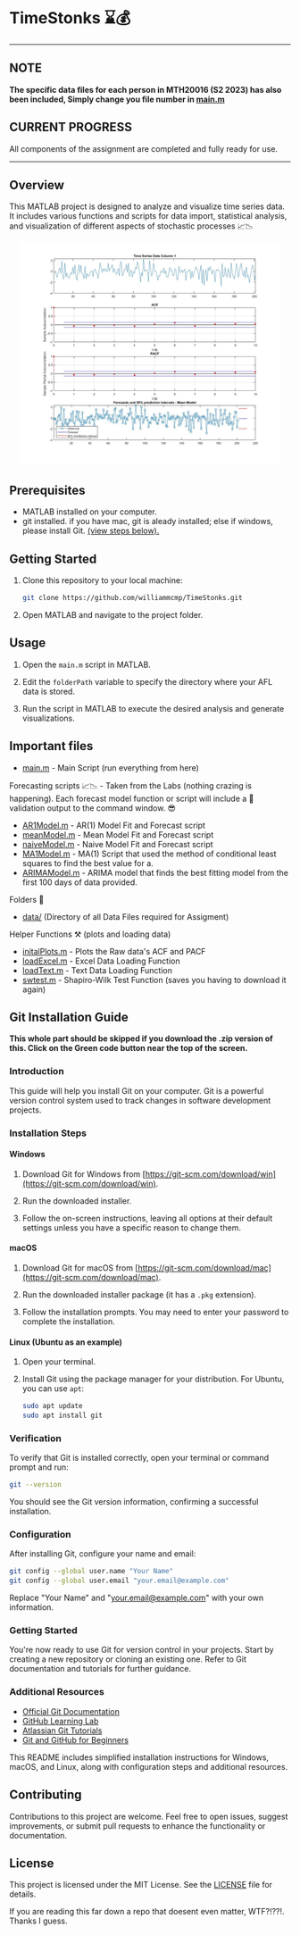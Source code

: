 # TimeStonks ⌛💰

---
## NOTE 
**The specific data files for each person in MTH20016 (S2 2023) has also been included, Simply change you file number in [main.m](/main.m)**

## CURRENT PROGRESS

All components of the assignment are completed and fully ready for use.

---

## Overview

This MATLAB project is designed to analyze and visualize time series data. It includes various functions and scripts for data import, statistical analysis, and visualization of different aspects of stochastic processes 📈📉

<p align="center">
  <img src="figures/Example_of_mean_model.jpg"  style="max-height:400px;"/> 
</p>

## Prerequisites

- MATLAB installed on your computer.
- git installed. if you have mac, git is aleady installed; else if windows, please install Git. [(view steps below).](#git-installation-guide) 
## Getting Started

1. Clone this repository to your local machine:

    ```bash
    git clone https://github.com/williammcmp/TimeStonks.git
    ```

2. Open MATLAB and navigate to the project folder.

## Usage

1. Open the `main.m` script in MATLAB.

2. Edit the `folderPath` variable to specify the directory where your AFL data is stored.

3. Run the script in MATLAB to execute the desired analysis and generate visualizations.

## Important files

- [main.m](/main.m) - Main Script (run everything from here)

Forecasting scripts 📈📉 - Taken from the Labs (nothing crazing is happening). Each forecast model function or script will include a 🧪 validation output to the command window. 😎

- [AR1Model.m](/AR1Model.m) - AR(1) Model Fit and Forecast script
- [meanModel.m](/meanModel.m) - Mean Model Fit and Forecast script
- [naiveModel.m](/naiveModel.m) - Naive Model Fit and Forecast script
- [MA1Model.m](/MA1Model.m) - MA(1) Script that used the method of conditional least squares to find the best value for a.
- [ARIMAModel.m](/ARIMAodel.m) - ARIMA model that finds the best fitting model from the first 100 days of data provided.

Folders 📁
- [data/](/data/) (Directory of all Data Files required for Assigment)

Helper Functions ⚒ (plots and loading data)
- [initalPlots.m](/initalPlots.m) - Plots the Raw data's ACF and PACF
- [loadExcel.m](/loadExcel.m) - Excel Data Loading Function
- [loadText.m](/loadText.m) - Text Data Loading Function
- [swtest.m](/swtest.m) - Shapiro-Wilk Test Function (saves you having to download it again)

## Git Installation Guide

**This whole part should be skipped if you download the .zip version of this. Click on the Green code button near the top of the screen.** 

### Introduction

This guide will help you install Git on your computer. Git is a powerful version control system used to track changes in software development projects.

### Installation Steps

#### Windows

1. Download Git for Windows from [https://git-scm.com/download/win](https://git-scm.com/download/win).

2. Run the downloaded installer.

3. Follow the on-screen instructions, leaving all options at their default settings unless you have a specific reason to change them.

#### macOS

1. Download Git for macOS from [https://git-scm.com/download/mac](https://git-scm.com/download/mac).

2. Run the downloaded installer package (it has a `.pkg` extension).

3. Follow the installation prompts. You may need to enter your password to complete the installation.

#### Linux (Ubuntu as an example)

1. Open your terminal.

2. Install Git using the package manager for your distribution. For Ubuntu, you can use `apt`:

   ```bash
   sudo apt update
   sudo apt install git
   ```

### Verification

To verify that Git is installed correctly, open your terminal or command prompt and run:

```bash
git --version
```

You should see the Git version information, confirming a successful installation.

### Configuration

After installing Git, configure your name and email:

```bash
git config --global user.name "Your Name"
git config --global user.email "your.email@example.com"
```

Replace "Your Name" and "your.email@example.com" with your own information.

### Getting Started

You're now ready to use Git for version control in your projects. Start by creating a new repository or cloning an existing one. Refer to Git documentation and tutorials for further guidance.

### Additional Resources

- [Official Git Documentation](https://git-scm.com/doc)
- [GitHub Learning Lab](https://lab.github.com/)
- [Atlassian Git Tutorials](https://www.atlassian.com/git/tutorials)
- [Git and GitHub for Beginners](https://guides.github.com/activities/hello-world/)

This README includes simplified installation instructions for Windows, macOS, and Linux, along with configuration steps and additional resources. 

## Contributing

Contributions to this project are welcome. Feel free to open issues, suggest improvements, or submit pull requests to enhance the functionality or documentation.

## License

This project is licensed under the MIT License. See the [LICENSE](/LICENSE) file for details.

If you are reading this far down a repo that doesent even matter, WTF?!??!. Thanks I guess. 

